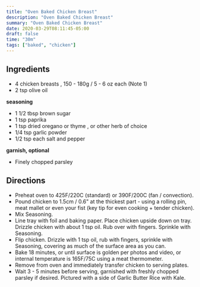 ```yaml
---
title: "Oven Baked Chicken Breast"
description: "Oven Baked Chicken Breast"
summary: "Oven Baked Chicken Breast"
date: 2020-03-29T08:11:45-05:00
draft: false
time: "30m"
tags: ["baked", "chicken"]
---
```


## Ingredients

- 4 chicken breasts , 150 - 180g / 5 - 6 oz each (Note 1)
- 2 tsp olive oil

**seasoning**
- 1 1/2 tbsp brown sugar
- 1 tsp paprika
- 1 tsp dried oregano or thyme , or other herb of choice
- 1/4 tsp garlic powder
- 1/2 tsp each salt and pepper

**garnish, optional**
- Finely chopped parsley

## Directions

- Preheat oven to 425F/220C (standard) or 390F/200C (fan / convection).
- Pound chicken to 1.5cm / 0.6" at the thickest part - using a rolling pin, meat mallet or even your fist (key tip for even cooking + tender chicken).
- Mix Seasoning.
- Line tray with foil and baking paper. Place chicken upside down on tray. Drizzle chicken with about 1 tsp oil. Rub over with fingers. Sprinkle with Seasoning.
- Flip chicken. Drizzle with 1 tsp oil, rub with fingers, sprinkle with Seasoning, covering as much of the surface area as you can.
- Bake 18 minutes, or until surface is golden per photos and video, or internal temperature is 165F/75C using a meat thermometer.
- Remove from oven and immediately transfer chicken to serving plates.
- Wait 3 - 5 minutes before serving, garnished with freshly chopped parsley if desired. Pictured with a side of Garlic Butter Rice with Kale.


